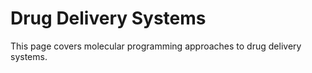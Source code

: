 # Drug Delivery Systems

This page covers molecular programming approaches to drug delivery systems.
